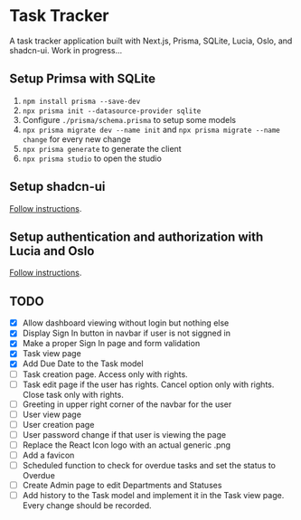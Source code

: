 # Task Tracker

A task tracker application built with Next.js, Prisma, SQLite, Lucia, Oslo, and shadcn-ui. Work in progress...

## Setup Primsa with SQLite

1. `npm install prisma --save-dev`
2. `npx prisma init --datasource-provider sqlite`
3. Configure `./prisma/schema.prisma` to setup some models
4. `npx prisma migrate dev --name init` and `npx prisma migrate --name change` for every new change
5. `npx prisma generate` to generate the client
6. `npx prisma studio` to open the studio

## Setup shadcn-ui

[Follow instructions](https://ui.shadcn.com/docs/installation/next).

## Setup authentication and authorization with Lucia and Oslo

[Follow instructions](https://www.robinwieruch.de/next-authentication/).

## TODO

- [x] Allow dashboard viewing without login but nothing else
- [x] Display Sign In button in navbar if user is not siggned in
- [x] Make a proper Sign In page and form validation
- [x] Task view page
- [x] Add Due Date to the Task model
- [ ] Task creation page. Access only with rights.
- [ ] Task edit page if the user has rights. Cancel option only with rights. Close task only with rights.
- [ ] Greeting in upper right corner of the navbar for the user
- [ ] User view page
- [ ] User creation page
- [ ] User password change if that user is viewing the page
- [ ] Replace the React Icon logo with an actual generic .png
- [ ] Add a favicon
- [ ] Scheduled function to check for overdue tasks and set the status to Overdue
- [ ] Create Admin page to edit Departments and Statuses
- [ ] Add history to the Task model and implement it in the Task view page. Every change should be recorded.
